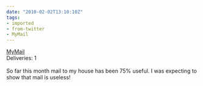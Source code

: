 ```yaml
---
date: "2010-02-02T13:10:10Z"
tags:
- imported
- from-twitter
- MyMail
---
```

[MyMail](/tags/MyMail)\
Deliveries: 1\
\
So far this month mail to my house has been 75% useful. I was expecting to show that mail is useless!
